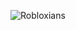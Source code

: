 ![Robloxians](https://ghtb-counter.vercel.app/api/counter?username=Jesters-Circus&label=Robloxians&color=63656e&labelColor=3b3a40&labelBgColor=dedede&countColor=ffffff&style=plastic)
